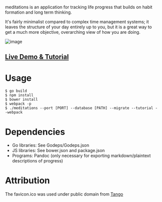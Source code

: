 meditations is an application for tracking life progress that builds on habit formation and long term thinking.

It's fairly minimalist compared to complex time management systems; it leaves the structure of your day entirely up to
you, but it is a great way to get a much more objective, overarching view of how you are doing.

![image](http://ioddly.com/images/meditations.png)

## [Live Demo & Tutorial](http://meditations.ioddly.com)

# Usage

    $ go build
    $ npm install
    $ bower install
    $ webpack -p 
    $ ./meditations --port [PORT] --database [PATH] --migrate --tutorial --webpack

# Dependencies

- Go libraries: See Godeps/Godeps.json
- JS libraries: See bower.json and package.json
- Programs: Pandoc (only necessary for exporting markdown/plaintext descriptions of progress)

# Attribution

The favicon.ico was used under public domain from [Tango](http://tango.freedesktop.org)
